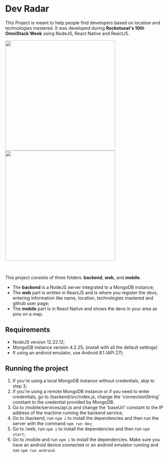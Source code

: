# Dev Radar

This Project is meant to help people find developers based on location and technologies mastered. It was developed during **Rocketseat's 10th OmniStack Week** using NodeJS, React Native and ReactJS.

<img src="https://github.com/nicolastmaia/dev-radar/assets/45211638/8406fcc7-fdc6-4864-af59-c14d135d6c0a" height="350"/>
<img src="https://github.com/nicolastmaia/dev-radar/assets/45211638/362fae87-de01-40dc-a529-d5a656f71b9c" height="350"/>

&nbsp;

This project consists of three folders: **backend**, **web**, and **mobile**.

- The **backend** is a NodeJS server integrated to a MongoDB instance;
- The **web** part is written in ReactJS and is where you register the devs, entering information like name, location, technologies mastered and github user page;
- The **mobile** part is in React Native and shows the devs in your area as pins on a map.

## Requirements
- NodeJS version 12.22.12;
- MongoDB instance version 4.2.25; (install with all the default settings)
- If using an android emulator, use Android 8.1 (API 27);

## Running the project
1. If you're using a local MongoDB instance without credentials, skip to step 3;
2. If you're using a remote MongoDB instance or if you need to enter credentials, go to /backend/src/index.js, change the 'connectionString' constant to the credential provided by MongoDB.
3. Go to /mobile/services/api.js and change the 'baseUrl' constant to the IP address of the machine running the backend service;
4. Go to /backend, run `npm i` to install the dependencies and then run the server with the command `npm run dev`;
5. Go to /web, run `npm i` to install the dependencies and then run `npm start`;
6. Go to /mobile and run `npm i` to install the dependencies. Make sure you have an android device connected or an android emulator running and run `npm run android`.
